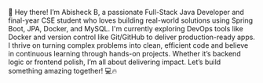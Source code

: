 🚀 Hey there! I’m Abisheck B, a passionate Full-Stack Java Developer and final-year CSE student who loves building real-world solutions using Spring Boot, JPA, Docker, and MySQL. I'm currently exploring DevOps tools like Docker and version control like Git/GitHub to deliver production-ready apps. I thrive on turning complex problems into clean, efficient code and believe in continuous learning through hands-on projects. Whether it’s backend logic or frontend polish, I’m all about delivering impact. Let’s build something amazing together! 💻🔥













